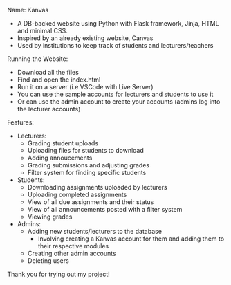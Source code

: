 Name: Kanvas
- A DB-backed website using Python with Flask framework, Jinja, HTML and minimal CSS.
- Inspired by an already existing website, Canvas
- Used by institutions to keep track of students and lecturers/teachers

Running the Website:
- Download all the files
- Find and open the index.html
- Run it on a server (i.e VSCode with Live Server)
- You can use the sample accounts for lecturers and students to use it
- Or can use the admin account to create your accounts (admins log into the lecturer accounts)

Features:
- Lecturers:
  - Grading student uploads
  - Uploading files for students to download
  - Adding annoucements
  - Grading submissions and adjusting grades
  - Filter system for finding specific students
- Students:
  - Downloading assignments uploaded by lecturers
  - Uploading completed assignments
  - View of all due assignments and their status
  - View of all announcements posted with a filter system
  - Viewing grades
- Admins:
  - Adding new students/lecturers to the database
    - Involving creating a Kanvas account for them and adding them to their respective modules
  - Creating other admin accounts
  - Deleting users
 
Thank you for trying out my project!

